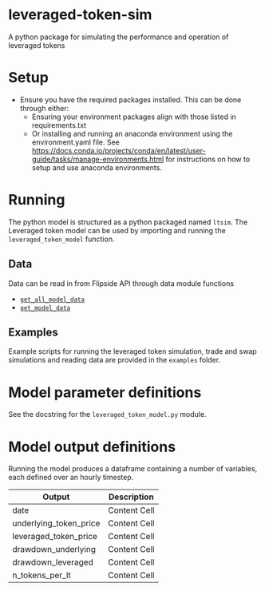 # leveraged-token-sim
A python package for simulating the performance and operation of leveraged tokens

# Setup

- Ensure you have the required packages installed. This can be done through either:
  - Ensuring your environment packages align with those listed in requirements.txt
  - Or installing and running an anaconda environment using the environment.yaml file. See https://docs.conda.io/projects/conda/en/latest/user-guide/tasks/manage-environments.html for instructions on how to setup and use anaconda environments.

# Running

The python model is structured as a python packaged named `ltsim`. The Leveraged token model can be used by importing and running the `leveraged_token_model` function.

## Data
Data can be read in from Flipside API through data module functions 
- [`get_all_model_data`](https://github.com/anthonydouc/leveraged-token-sim/blob/dc52e6763acd80abd63f6264f42f4604863cd121/ltsim/data.py#L159)
- [`get_model_data`](https://github.com/anthonydouc/leveraged-token-sim/blob/dc52e6763acd80abd63f6264f42f4604863cd121/ltsim/data.py#L168)

## Examples
Example scripts for running the leveraged token simulation, trade and swap simulations and reading data are provided in the `examples` folder.

# Model parameter definitions

See the docstring for the `leveraged_token_model.py` module.

# Model output definitions
Running the model produces a dataframe containing a number of variables, each defined over an hourly timestep.

| Output  | Description |
| ------------- | ------------- |
| date  | Content Cell  |
| underlying_token_price  | Content Cell  |
| leveraged_token_price  | Content Cell  |
| drawdown_underlying  | Content Cell  |
| drawdown_leveraged | Content Cell  |
| n_tokens_per_lt | Content Cell  |
